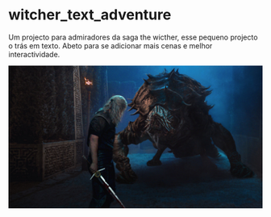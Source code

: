 # witcher_text_adventure

Um projecto para admiradores da saga the wicther, esse pequeno projecto o trás em texto. Abeto para se adicionar mais cenas e melhor interactividade.

![Texto alternativo da imagem](assets/scene2.jpg)
